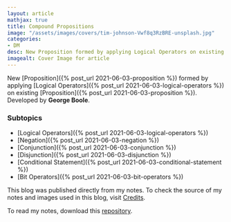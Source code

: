 ```yaml
---
layout: article
mathjax: true
title: Compound Propositions
image: "/assets/images/covers/tim-johnson-Vwf8q3RzBRE-unsplash.jpg"
categories:
- DM
desc: New Proposition formed by applying Logical Operators on existing Proposition. 
imagealt: Cover Image for article
---
```


New [Proposition]({% post_url 2021-06-03-proposition %}) formed by applying [Logical Operators]({% post_url 2021-06-03-logical-operators %}) on existing [Proposition]({% post_url 2021-06-03-proposition %}).
Developed by <b>George Boole</b>.

### Subtopics
- [Logical Operators]({% post_url 2021-06-03-logical-operators %})
- [Negation]({% post_url 2021-06-03-negation %})
- [Conjunction]({% post_url 2021-06-03-conjunction %})
- [Disjunction]({% post_url 2021-06-03-disjunction %})
- [Conditional Statement]({% post_url 2021-06-03-conditional-statement %})
- [Bit Operators]({% post_url 2021-06-03-bit-operators %})

This blog was published directly from my notes.
To check the source of my notes and images used in this blog, visit <a href="/credits.html" target="_blank">Credits</a>.

To read my notes, download this <a href="https://github.com/bovem/CS" target="blank">repository</a>.